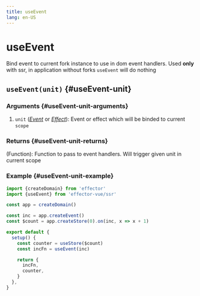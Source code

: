 ```yaml
---
title: useEvent
lang: en-US
---
```


# useEvent

Bind event to current fork instance to use in dom event handlers. Used **only** with ssr, in application without forks `useEvent` will do nothing

## `useEvent(unit)` {#useEvent-unit}

### Arguments {#useEvent-unit-arguments}

1. `unit` ([_Event_](/api/effector/Event.md) or [_Effect_](/api/effector/Effect.md)): Event or effect which will be binded to current `scope`

### Returns {#useEvent-unit-returns}

(Function): Function to pass to event handlers. Will trigger given unit in current scope

### Example {#useEvent-unit-example}

```js
import {createDomain} from 'effector'
import {useEvent} from 'effector-vue/ssr'

const app = createDomain()

const inc = app.createEvent()
const $count = app.createStore(0).on(inc, x => x + 1)

export default {
  setup() {
    const counter = useStore($count)
    const incFn = useEvent(inc)

    return {
      incFn,
      counter,
    }
  },
}
```
